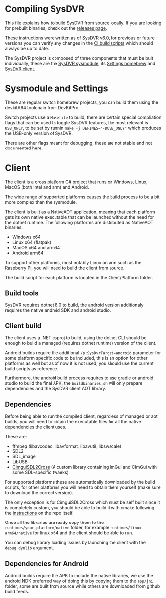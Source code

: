 # Compiling SysDVR

This file explains how to build SysDVR from source locally. If you are looking for prebuilt binaries, check out the [releases page](https://github.com/exelix11/SysDVR/releases/).

These instructions were written as of SysDVR v6.0, for previous or future versions you can verify any changes in the [CI build scripts](https://github.com/exelix11/SysDVR/tree/master/.github/workflows) which should always be up to date.

The SysDVR project is composed of three components that must be buit individually, these are the [SysDVR sysmodule](https://github.com/exelix11/SysDVR/tree/master/sysmodule), its [Settings homebrew](https://github.com/exelix11/SysDVR/tree/master/SysDVRConfig) and [SysDVR client](https://github.com/exelix11/SysDVR/tree/master/Client).

# Sysmodule and Settings

These are regular switch homebrew projects, you can build them using the devkitA64 toolchain from DevKitPro.

Switch projects use a `Makefile` to build, there are certain special compliation flags that can be used to toggle SysDVR features, the most relevant is `USB_ONLY`, to be set by runnin `make -j DEFINES="-DUSB_ONLY"` which produces the USB-only version of SysDVR.

There are other flags meant for debugging, these are not stable and not documented here.

# Client

The client is a cross platform C# project that runs on Windows, Linux, MacOS (both intel and arm) and Android.

The wide range of supported platforms causes the build process to be a bit more complex than the sysmodule.

The client is built as a NativeAOT application, meaning that each platform gets its own native executable that can be launched without the need for the dotnet runtime.
The following platforms are distributed as NativeAOT binaries:

- Windows x64
- Linux x64 (flatpak)
- MacOS x64 and arm64
- Android arm64

To support other platforms, most notably Linux on arm such as the Raspberry Pi, you will need to build the client from source.

The build script for each platform is located in the Client/Platform folder.

## Build tools

SysDVR requires dotnet 8.0 to build, the android version additionaly requires the native android SDK and android studio.

## Client build

The client uses a .NET csproj to build, using the dotnet CLI should be enough to build a managed (requires dotnet runtime) version of the client.

Android builds require the additional `/p:SysDvrTarget=android` parameter for some platform specific code to be included, this is an option for other platforms as well but as of now it is not used, you should use the current build scripts as reference.

Furthermore, the android build process requires to use gradle or android studio to build the final APK, the `buildbinaries.sh` will only prepare dependencies and the SysDVR client AOT library.

## Dependencies 

Before being able to run the compiled client, regardless of managed or aot builds, you will need to obtain the executable files for all the native dependencies the client uses.

These are:
- ffmpeg (libavcodec, libavformat, libavutil, libswscale)
- SDL2
- SDL_image
- LibUSB
- [CimguiSDL2Cross](https://github.com/exelix11/CimguiSDL2Cross) (A custom library containing ImGui and CImGui with some SDL-specific twaeks)

For supported platforms these are automatically downloaded by the build scripts, for other platforms you will need to obtain them yourself (make sure to download the correct version).

The only exception is for CimguiSDL2Cross which must be self built since it is completely custom, you should be able to build it with cmake following the [instructions](https://github.com/exelix11/CimguiSDL2Cross/tree/master/cimgui#compilation) on the repo itself.

Once all the libraries are ready copy them to the `runtimes/your_platform/native` folder, for example `runtimes/linux-arm64/native` for linux x64 and the client should be able to run.

You can debug library loading issues by launching the client with the `--debug dynlib` argument.

## Dependencies for Android

Android builds require the APK to include the native libraries, we use the android NDK preferred way of doing this by copying them to the `app/jni` folder, some are built from source while others are downloaded from github build feeds.